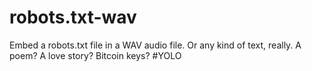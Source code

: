 # robots.txt-wav
Embed a robots.txt file in a WAV audio file. Or any kind of text, really. A poem? A love story? Bitcoin keys? #YOLO
